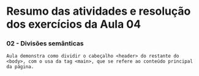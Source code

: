 # Resumo das atividades e resolução dos exercícios da Aula 04 #

### 02 - Divisões semânticas ###
    Aula demonstra como dividir o cabeçalho <header> do restante do <body>, com o usa da tag <main>, que se refere ao conteúdo principal da página.